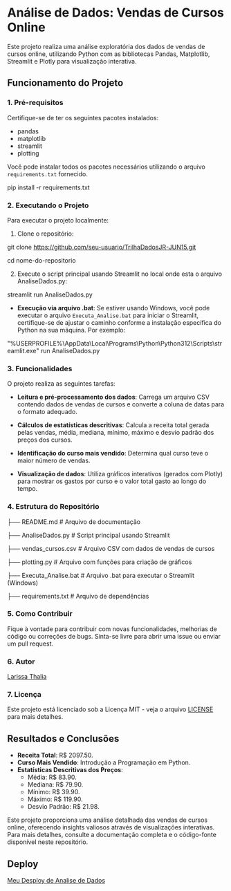 # Análise de Dados: Vendas de Cursos Online

Este projeto realiza uma análise exploratória dos dados de vendas de cursos online, utilizando Python com as bibliotecas Pandas, Matplotlib, Streamlit e Plotly para visualização interativa.

## Funcionamento do Projeto

### 1. Pré-requisitos

Certifique-se de ter os seguintes pacotes instalados:

- pandas
- matplotlib
- streamlit
- plotting

Você pode instalar todos os pacotes necessários utilizando o arquivo `requirements.txt` fornecido.

pip install -r requirements.txt 

### 2. Executando o Projeto

Para executar o projeto localmente:

1. Clone o repositório:

git clone https://github.com/seu-usuario/TrilhaDadosJR-JUN15.git

cd nome-do-repositorio

2. Execute o script principal usando Streamlit no local onde esta o arquivo AnaliseDados.py:

streamlit run AnaliseDados.py

- **Execução via arquivo .bat**: Se estiver usando Windows, você pode executar o arquivo `Executa_Analise.bat` para iniciar o Streamlit, certifique-se de ajustar o caminho conforme a instalação específica do Python na sua máquina. Por exemplo:

"%USERPROFILE%\AppData\Local\Programs\Python\Python312\Scripts\streamlit.exe" run AnaliseDados.py

### 3. Funcionalidades

O projeto realiza as seguintes tarefas:

- **Leitura e pré-processamento dos dados**: Carrega um arquivo CSV contendo dados de vendas de cursos e converte a coluna de datas para o formato adequado.

- **Cálculos de estatísticas descritivas**: Calcula a receita total gerada pelas vendas, média, mediana, mínimo, máximo e desvio padrão dos preços dos cursos.

- **Identificação do curso mais vendido**: Determina qual curso teve o maior número de vendas.

- **Visualização de dados**: Utiliza gráficos interativos (gerados com Plotly) para mostrar os gastos por curso e o valor total gasto ao longo do tempo.

### 4. Estrutura do Repositório

├── README.md # Arquivo de documentação

├── AnaliseDados.py # Script principal usando Streamlit

├── vendas_cursos.csv # Arquivo CSV com dados de vendas de cursos

├── plotting.py # Arquivo com funções para criação de gráficos

├── Executa_Analise.bat # Arquivo .bat para executar o Streamlit (Windows)

├── requirements.txt # Arquivo de dependências

### 5. Como Contribuir

Fique à vontade para contribuir com novas funcionalidades, melhorias de código ou correções de bugs. Sinta-se livre para abrir uma issue ou enviar um pull request.

### 6. Autor

[Larissa Thalia](https://github.com/ltsilva23)

### 7. Licença

Este projeto está licenciado sob a Licença MIT - veja o arquivo [LICENSE](LICENSE) para mais detalhes.

## Resultados e Conclusões

- **Receita Total**: R$ 2097.50.
- **Curso Mais Vendido**: Introdução a Programação em Python.
- **Estatísticas Descritivas dos Preços**:
  - Média: R$ 83.90.
  - Mediana: R$ 79.90.
  - Mínimo: R$ 39.90.
  - Máximo: R$ 119.90.
  - Desvio Padrão: R$ 21.98.

Este projeto proporciona uma análise detalhada das vendas de cursos online, oferecendo insights valiosos através de visualizações interativas. Para mais detalhes, consulte a documentação completa e o código-fonte disponível neste repositório.

## Deploy 

[Meu Desploy de Analise de Dados](https://ltsilva23-trilhadadosjr-jun15-teste-useranalisedados-hswj4y.streamlit.app/)
